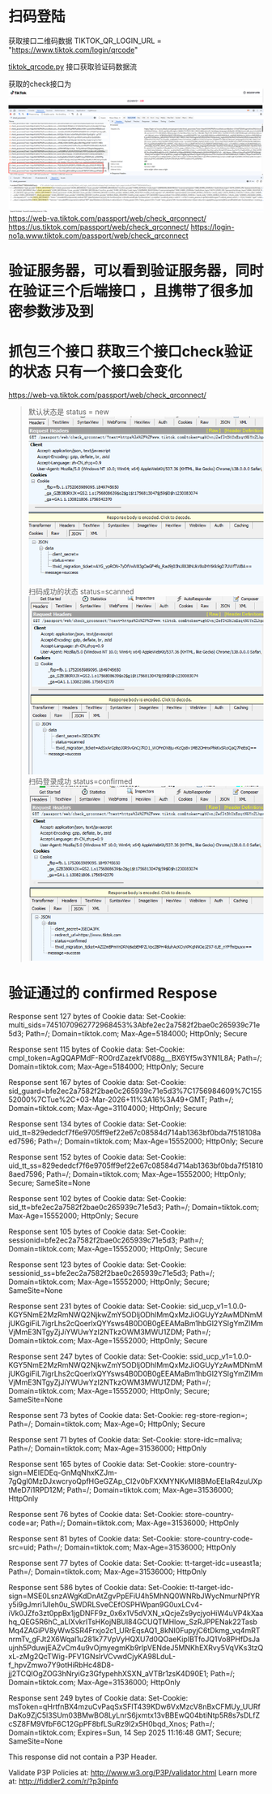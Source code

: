 # 扫码登陆
获取接口二维码数据 
TIKTOK_QR_LOGIN_URL = "https://www.tiktok.com/login/qrcode"

[tiktok_qrcode.py](tiktok_qrcode.py)
接口获取验证码数据流



获取的check接口为
![img.png](img.png)
https://web-va.tiktok.com/passport/web/check_qrconnect/
https://us.tiktok.com/passport/web/check_qrconnect/
https://login-no1a.www.tiktok.com/passport/web/check_qrconnect

# 验证服务器，可以看到验证服务器，同时在验证三个后端接口 ，且携带了很多加密参数涉及到

# 抓包三个接口 获取三个接口check验证的状态 只有一个接口会变化
https://web-va.tiktok.com/passport/web/check_qrconnect/
> 默认状态是  status = new
![img_1.png](img_1.png)
> 扫码成功的状态 status=scanned
![img_2.png](img_2.png)
> 扫码登录成功 status=confirmed
![img_3.png](img_3.png)

# 验证通过的 confirmed Respose 

Response sent 127 bytes of Cookie data:
	Set-Cookie: multi_sids=7451070962772968453%3Abfe2ec2a7582f2bae0c265939c71e5d3; Path=/; Domain=tiktok.com; Max-Age=5184000; HttpOnly; Secure

Response sent 115 bytes of Cookie data:
	Set-Cookie: cmpl_token=AgQQAPMdF-RO0rdZazekfV088g__BX6Yf5w3YN1L8A; Path=/; Domain=tiktok.com; Max-Age=5184000; HttpOnly; Secure

Response sent 167 bytes of Cookie data:
	Set-Cookie: sid_guard=bfe2ec2a7582f2bae0c265939c71e5d3%7C1756984609%7C15552000%7CTue%2C+03-Mar-2026+11%3A16%3A49+GMT; Path=/; Domain=tiktok.com; Max-Age=31104000; HttpOnly; Secure

Response sent 134 bytes of Cookie data:
	Set-Cookie: uid_tt=829ededcf7f6e9705ff9ef22e67c08584d714ab1363bf0bda7f518108aed7596; Path=/; Domain=tiktok.com; Max-Age=15552000; HttpOnly; Secure

Response sent 152 bytes of Cookie data:
	Set-Cookie: uid_tt_ss=829ededcf7f6e9705ff9ef22e67c08584d714ab1363bf0bda7f518108aed7596; Path=/; Domain=tiktok.com; Max-Age=15552000; HttpOnly; Secure; SameSite=None

Response sent 102 bytes of Cookie data:
	Set-Cookie: sid_tt=bfe2ec2a7582f2bae0c265939c71e5d3; Path=/; Domain=tiktok.com; Max-Age=15552000; HttpOnly; Secure

Response sent 105 bytes of Cookie data:
	Set-Cookie: sessionid=bfe2ec2a7582f2bae0c265939c71e5d3; Path=/; Domain=tiktok.com; Max-Age=15552000; HttpOnly; Secure

Response sent 123 bytes of Cookie data:
	Set-Cookie: sessionid_ss=bfe2ec2a7582f2bae0c265939c71e5d3; Path=/; Domain=tiktok.com; Max-Age=15552000; HttpOnly; Secure; SameSite=None

Response sent 231 bytes of Cookie data:
	Set-Cookie: sid_ucp_v1=1.0.0-KGY5NmE2MzRmNWQ2NjkwZmY5ODljODhlMmQxMzJiOGUyYzAwMDNmMjUKGgiFiL7igrLhs2cQoerlxQYYsws4B0D0B0gEEAMaBm1hbGl2YSIgYmZlMmVjMmE3NTgyZjJiYWUwYzI2NTkzOWM3MWU1ZDM; Path=/; Domain=tiktok.com; Max-Age=15552000; HttpOnly; Secure

Response sent 247 bytes of Cookie data:
	Set-Cookie: ssid_ucp_v1=1.0.0-KGY5NmE2MzRmNWQ2NjkwZmY5ODljODhlMmQxMzJiOGUyYzAwMDNmMjUKGgiFiL7igrLhs2cQoerlxQYYsws4B0D0B0gEEAMaBm1hbGl2YSIgYmZlMmVjMmE3NTgyZjJiYWUwYzI2NTkzOWM3MWU1ZDM; Path=/; Domain=tiktok.com; Max-Age=15552000; HttpOnly; Secure; SameSite=None

Response sent 73 bytes of Cookie data:
	Set-Cookie: reg-store-region=; Path=/; Domain=tiktok.com; Max-Age=0; HttpOnly; Secure

Response sent 71 bytes of Cookie data:
	Set-Cookie: store-idc=maliva; Path=/; Domain=tiktok.com; Max-Age=31536000; HttpOnly

Response sent 165 bytes of Cookie data:
	Set-Cookie: store-country-sign=MEIEDEq-GnMqNhxKZJm-7gQgl0MzDJxwcryoQpfHGeGZAp_Cl2v0bFXXMYNKvMI8BMoEEIaR4zuUXptMeD7i1RPD12M; Path=/; Domain=tiktok.com; Max-Age=31536000; HttpOnly

Response sent 76 bytes of Cookie data:
	Set-Cookie: store-country-code=ar; Path=/; Domain=tiktok.com; Max-Age=31536000; HttpOnly

Response sent 81 bytes of Cookie data:
	Set-Cookie: store-country-code-src=uid; Path=/; Domain=tiktok.com; Max-Age=31536000; HttpOnly

Response sent 77 bytes of Cookie data:
	Set-Cookie: tt-target-idc=useast1a; Path=/; Domain=tiktok.com; Max-Age=31536000; HttpOnly

Response sent 586 bytes of Cookie data:
	Set-Cookie: tt-target-idc-sign=MSE0LsnzAWgKdDnAtZgvPpEFiU4h5MhNQ0WNRbJWycNmurNPfYRy5i9gJmri1JIeh0u_SWDRLSveCEfOSPHWpan9G0uxLCv4-iVk0JZfo3zt0ppBx1jgDNFF9z_0x6x1V5dVXN_xQcjeZs9ycjyoHiW4uVP4kXaahq_QEG5R6hC_aLIXvkrlTsHKojNBUl84GCUQTMHlow_SzRJPPENak22TasbMq4ZAGiPV8yWwSSR4Frxjo2c1_URrEqsAQ1_8kNI0FupyjC6tDkmg_vq4mRTnrmTv_gFJt2X6Wqal1u281k77VpVyHQXU7d0QOaeKipIBTfoJQ1Vo8PHfDsJaujnh5PduwjEAZvCm4u9vOjmyegmKb9rlpVENdeJ5MNKhEXRvy5VqVKs3tzQxL-zMg2QcTWig-PFV1GNslrVCvwdCjyKA98LduL-f_hpvZmwo7Y9otHiRbHc48D8-jj2TCQlOgZOG3hNryiGz3GfypehhXSXN_aVTBr1zsK4D90E1; Path=/; Domain=tiktok.com; Max-Age=31536000; HttpOnly

Response sent 249 bytes of Cookie data:
	Set-Cookie: msToken=qHrtfnBX4mzuCvPaqSxSFlT439KDw6VxMzcV8nBxCFMUy_UURfDaKo9ZjC5l3SUm03BMwBO8LyLnrS6jxmtx13vBBEwQ04btiNtp5R8s7sDLfZcSZ8FM9VfbF6C12GpPF8bfLSuRz9l2x5H0bqd_Xnos; Path=/; Domain=tiktok.com; Expires=Sun, 14 Sep 2025 11:16:48 GMT; Secure; SameSite=None

This response did not contain a P3P Header.

Validate P3P Policies at: http://www.w3.org/P3P/validator.html
Learn more at: http://fiddler2.com/r/?p3pinfo